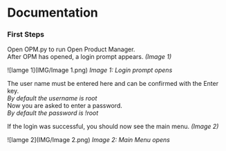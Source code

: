 # Documentation

### First Steps
Open OPM.py to run Open Product Manager.  
After OPM has opened, a login prompt appears. *(Image 1)*  

![Iamge 1](IMG/Image 1.png)
*Image 1: Login prompt opens*  

The user name must be entered here and can be confirmed with the Enter key.  
*By default the username is root*  
Now you are asked to enter a password.  
*By default the password is !root*

If the login was successful, you should now see the main menu. *(Image 2)*  

![Iamge 2](IMG/Image 2.png)
*Image 2: Main Menu opens*  
